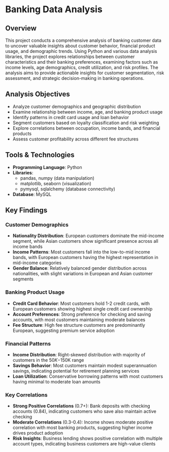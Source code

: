 # Banking Data Analysis

## Overview
This project conducts a comprehensive analysis of banking customer data to uncover valuable insights about customer behavior, financial product usage, and demographic trends. Using Python and various data analysis libraries, the project explores relationships between customer characteristics and their banking preferences, examining factors such as income levels, age demographics, credit utilization, and risk profiles. The analysis aims to provide actionable insights for customer segmentation, risk assessment, and strategic decision-making in banking operations.


## Analysis Objectives
- Analyze customer demographics and geographic distribution
- Examine relationship between income, age, and banking product usage
- Identify patterns in credit card usage and loan behavior
- Segment customers based on loyalty classification and risk weighting
- Explore correlations between occupation, income bands, and financial products
- Assess customer profitability across different fee structures

## Tools & Technologies
- **Programming Language**: Python
- **Libraries**: 
  - pandas, numpy (data manipulation)
  - matplotlib, seaborn (visualization)
  - pymysql, sqlalchemy (database connectivity)
- **Database**: MySQL


## Key Findings

### Customer Demographics
- **Nationality Distribution**: European customers dominate the mid-income segment, while Asian customers show significant presence across all income bands
- **Income Patterns**: Most customers fall into the low-to-mid income bands, with European customers having the highest representation in mid-income categories
- **Gender Balance**: Relatively balanced gender distribution across nationalities, with slight variations in European and Asian customer segments

### Banking Product Usage
- **Credit Card Behavior**: Most customers hold 1-2 credit cards, with European customers showing highest single credit card ownership
- **Account Preferences**: Strong preference for checking and saving accounts, with most customers maintaining moderate balances
- **Fee Structure**: High fee structure customers are predominantly European, suggesting premium service adoption

### Financial Patterns
- **Income Distribution**: Right-skewed distribution with majority of customers in the $50K-$150K range
- **Savings Behavior**: Most customers maintain modest superannuation savings, indicating potential for retirement planning services
- **Loan Utilization**: Conservative borrowing patterns with most customers having minimal to moderate loan amounts

### Key Correlations
- **Strong Positive Correlations** (0.7+): Bank deposits with checking accounts (0.84), indicating customers who save also maintain active checking
- **Moderate Correlations** (0.3-0.4): Income shows moderate positive correlation with most banking products, suggesting higher income drives product adoption
- **Risk Insights**: Business lending shows positive correlation with multiple account types, indicating business customers are high-value clients




